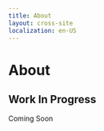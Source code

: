 ```yaml
---
title: About
layout: cross-site
localization: en-US
---
```


# About

## Work In Progress

Coming Soon
